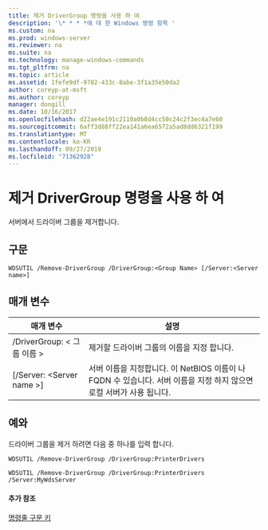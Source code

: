 ```yaml
---
title: 제거 DriverGroup 명령을 사용 하 여
description: '\* * * *에 대 한 Windows 명령 항목 '
ms.custom: na
ms.prod: windows-server
ms.reviewer: na
ms.suite: na
ms.technology: manage-windows-commands
ms.tgt_pltfrm: na
ms.topic: article
ms.assetid: 1fefe9df-9782-433c-8abe-3f1a35e50da2
author: coreyp-at-msft
ms.author: coreyp
manager: dongill
ms.date: 10/16/2017
ms.openlocfilehash: d22ae4e191c2110a0b8d4cc50c24c2f3ec4a7e60
ms.sourcegitcommit: 6aff3d88ff22ea141a6ea6572a5ad8dd6321f199
ms.translationtype: MT
ms.contentlocale: ko-KR
ms.lasthandoff: 09/27/2019
ms.locfileid: "71362928"
---
```

# <a name="using-the-remove-drivergroup-command"></a>제거 DriverGroup 명령을 사용 하 여



서버에서 드라이버 그룹을 제거합니다.

## <a name="syntax"></a>구문

```
WDSUTIL /Remove-DriverGroup /DriverGroup:<Group Name> [/Server:<Server name>]
```

## <a name="parameters"></a>매개 변수

|매개 변수|설명|
|---------|-----------|
|/DriverGroup: \< 그룹 이름 >|제거할 드라이버 그룹의 이름을 지정 합니다.|
|[/Server: \<Server name >]|서버 이름을 지정합니다. 이 NetBIOS 이름이 나 FQDN 수 있습니다. 서버 이름을 지정 하지 않으면 로컬 서버가 사용 됩니다.|

## <a name="BKMK_examples"></a>예와

드라이버 그룹을 제거 하려면 다음 중 하나를 입력 합니다.
```
WDSUTIL /Remove-DriverGroup /DriverGroup:PrinterDrivers
```
```
WDSUTIL /Remove-DriverGroup /DriverGroup:PrinterDrivers /Server:MyWdsServer
```

#### <a name="additional-references"></a>추가 참조

[명령줄 구문 키](command-line-syntax-key.md)